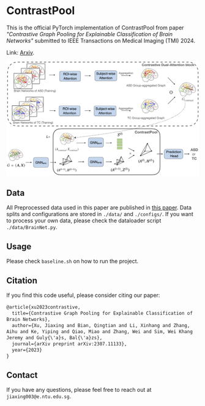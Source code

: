 # ContrastPool
This is the official PyTorch implementation of ContrastPool from paper 
*"Contrastive Graph Pooling for Explainable Classification of Brain Networks"* submitted to IEEE Transactions on Medical Imaging (TMI) 2024.

Link: [Arxiv](https://arxiv.org/abs/2307.11133).

<img alt="Model" src="figs/framework.png" title="Framework"/>


## Data
All Preprocessed data used in this paper are published in [this paper](https://proceedings.neurips.cc/paper_files/paper/2023/file/44e3a3115ca26e5127851acd0cedd0d9-Paper-Datasets_and_Benchmarks.pdf). 
Data splits and configurations are stored in `./data/` and `./configs/`. If you want to process your own data, please check the dataloader script `./data/BrainNet.py`.

## Usage

Please check `baseline.sh` on how to run the project.

## Citation

If you find this code useful, please consider citing our paper:

```
@article{xu2023contrastive,
  title={Contrastive Graph Pooling for Explainable Classification of Brain Networks},
  author={Xu, Jiaxing and Bian, Qingtian and Li, Xinhang and Zhang, Aihu and Ke, Yiping and Qiao, Miao and Zhang, Wei and Sim, Wei Khang Jeremy and Guly{\'a}s, Bal{\'a}zs},
  journal={arXiv preprint arXiv:2307.11133},
  year={2023}
}
```

## Contact

If you have any questions, please feel free to reach out at `jiaxing003@e.ntu.edu.sg`.
